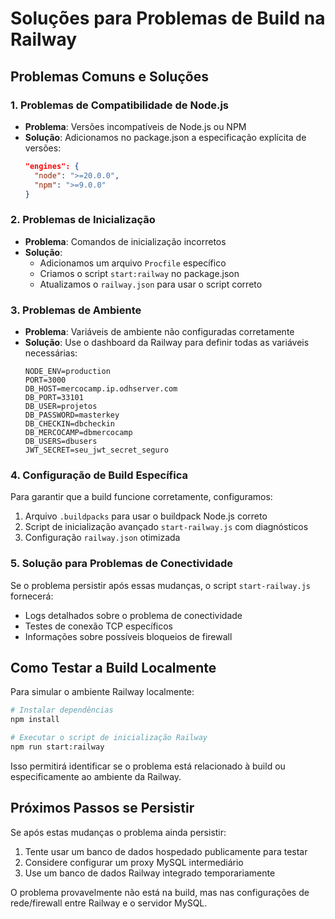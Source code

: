 # Soluções para Problemas de Build na Railway

## Problemas Comuns e Soluções

### 1. Problemas de Compatibilidade de Node.js

- **Problema**: Versões incompatíveis de Node.js ou NPM
- **Solução**: Adicionamos no package.json a especificação explícita de versões:
  ```json
  "engines": {
    "node": ">=20.0.0",
    "npm": ">=9.0.0"
  }
  ```

### 2. Problemas de Inicialização

- **Problema**: Comandos de inicialização incorretos
- **Solução**: 
  - Adicionamos um arquivo `Procfile` específico
  - Criamos o script `start:railway` no package.json
  - Atualizamos o `railway.json` para usar o script correto

### 3. Problemas de Ambiente

- **Problema**: Variáveis de ambiente não configuradas corretamente
- **Solução**: Use o dashboard da Railway para definir todas as variáveis necessárias:
  ```
  NODE_ENV=production
  PORT=3000
  DB_HOST=mercocamp.ip.odhserver.com
  DB_PORT=33101
  DB_USER=projetos
  DB_PASSWORD=masterkey
  DB_CHECKIN=dbcheckin
  DB_MERCOCAMP=dbmercocamp
  DB_USERS=dbusers
  JWT_SECRET=seu_jwt_secret_seguro
  ```

### 4. Configuração de Build Específica

Para garantir que a build funcione corretamente, configuramos:

1. Arquivo `.buildpacks` para usar o buildpack Node.js correto
2. Script de inicialização avançado `start-railway.js` com diagnósticos
3. Configuração `railway.json` otimizada

### 5. Solução para Problemas de Conectividade

Se o problema persistir após essas mudanças, o script `start-railway.js` fornecerá:

- Logs detalhados sobre o problema de conectividade
- Testes de conexão TCP específicos
- Informações sobre possíveis bloqueios de firewall

## Como Testar a Build Localmente

Para simular o ambiente Railway localmente:

```bash
# Instalar dependências
npm install

# Executar o script de inicialização Railway
npm run start:railway
```

Isso permitirá identificar se o problema está relacionado à build ou especificamente ao ambiente da Railway.

## Próximos Passos se Persistir

Se após estas mudanças o problema ainda persistir:

1. Tente usar um banco de dados hospedado publicamente para testar
2. Considere configurar um proxy MySQL intermediário
3. Use um banco de dados Railway integrado temporariamente

O problema provavelmente não está na build, mas nas configurações de rede/firewall entre Railway e o servidor MySQL.
